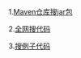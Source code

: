 1.[Maven仓库搜jar包](https://mvnrepository.com/)

2.[全网搜代码](https://searchcode.com/)

3.[搜例子代码](https://www.programcreek.com/java-api-examples/index.php)
